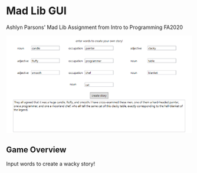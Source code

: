 # Mad Lib GUI
Ashlyn Parsons' Mad Lib Assignment from Intro to Programming FA2020

![Image of Game](https://github.com/aparsons2/MadLibGUI/blob/main/AshlynMadLibGUIScreenshot.PNG)

## Game Overview
Input words to create a wacky story!

